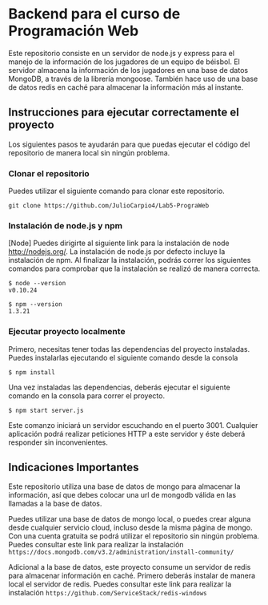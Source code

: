 # Backend para el curso de Programación Web

Este repositorio consiste en un servidor de node.js y express para el manejo de la información de los jugadores de un equipo de béisbol. El servidor almacena la información de los jugadores en una base de datos MongoDB, a través de la librería mongoose. También hace uso de una base de datos redis en caché para almacenar la información más al instante. 


## Instrucciones para ejecutar correctamente el proyecto 

Los siguientes pasos te ayudarán para que puedas ejecutar el código del repositorio de manera local sin ningún problema. 

### Clonar el repositorio

Puedes utilizar el siguiente comando para clonar este repositorio.

```shell
git clone https://github.com/JulioCarpio4/Lab5-PrograWeb
```


### Instalación de node.js y npm

[Node] Puedes dirigirte al siguiente link para la instalación de node http://nodejs.org/. La instalación de node.js por defecto incluye la instalación de npm. 
Al finalizar la instalación, podrás correr los siguientes comandos para comprobar que la instalación se realizó de manera correcta. 

    $ node --version
    v0.10.24

    $ npm --version
    1.3.21


### Ejecutar proyecto localmente

Primero, necesitas tener todas las dependencias del proyecto instaladas. Puedes instalarlas ejecutando el siguiente comando desde la consola

    $ npm install 

Una vez instaladas las dependencias, deberás ejecutar el siguiente comando en la consola para correr el proyecto. 

    $ npm start server.js

Este comanzo iniciará un servidor escuchando en el puerto 3001. Cualquier aplicación podrá realizar peticiones HTTP a este servidor y éste deberá responder sin inconvenientes. 

## Indicaciones Importantes

Este repositorio utiliza una base de datos de mongo para almacenar la información, así que debes colocar una url de mongodb válida en las llamadas a la base de datos. 

Puedes utilizar una base de datos de mongo local, o puedes crear alguna desde cualquier servicio cloud, incluso desde la misma página de mongo. Con una cuenta gratuita se podrá utilizar el repositorio sin ningún problema. Puedes consultar este link para realizar la instalación `https://docs.mongodb.com/v3.2/administration/install-community/`

Adicional a la base de datos, este proyecto consume un servidor de redis para almacenar información en caché. Primero deberás instalar de manera local el servidor de redis. Puedes consultar este link para realizar la instalación `https://github.com/ServiceStack/redis-windows`
